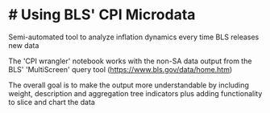 # # Using BLS' CPI Microdata
Semi-automated tool to analyze inflation dynamics every time BLS releases new data

The 'CPI wrangler' notebook works with the non-SA data output from the BLS' 'MultiScreen' query tool (https://www.bls.gov/data/home.htm)

The overall goal is to make the output more understandable by including weight, description and aggregation tree indicators plus adding functionality to slice and chart the data

